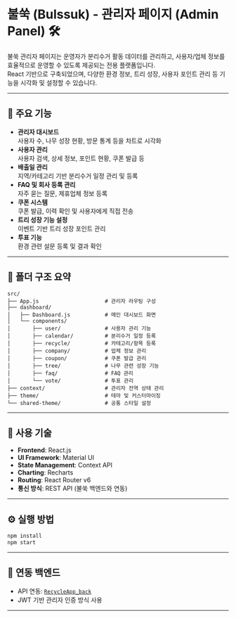 # 불쑥 (Bulssuk) - 관리자 페이지 (Admin Panel) 🛠

불쑥 관리자 페이지는 운영자가 분리수거 활동 데이터를 관리하고, 사용자/업체 정보를 효율적으로 운영할 수 있도록 제공되는 전용 플랫폼입니다.  
React 기반으로 구축되었으며, 다양한 환경 정보, 트리 성장, 사용자 포인트 관리 등 기능을 시각화 및 설정할 수 있습니다.

---

## 🔧 주요 기능

- **관리자 대시보드**  
  사용자 수, 나무 성장 현황, 방문 통계 등을 차트로 시각화  
- **사용자 관리**  
  사용자 검색, 상세 정보, 포인트 현황, 쿠폰 발급 등
- **배출일 관리**  
  지역/카테고리 기반 분리수거 일정 관리 및 등록
- **FAQ 및 회사 등록 관리**  
  자주 묻는 질문, 제휴업체 정보 등록
- **쿠폰 시스템**  
  쿠폰 발급, 이력 확인 및 사용자에게 직접 전송
- **트리 성장 기능 설정**  
  이벤트 기반 트리 성장 포인트 관리
- **투표 기능**  
  환경 관련 설문 등록 및 결과 확인

---

## 📁 폴더 구조 요약

```
src/
├── App.js                     # 관리자 라우팅 구성
├── dashboard/
│   ├── Dashboard.js           # 메인 대시보드 화면
│   └── components/
│       ├── user/              # 사용자 관리 기능
│       ├── calendar/          # 분리수거 일정 등록
│       ├── recycle/           # 카테고리/항목 등록
│       ├── company/           # 업체 정보 관리
│       ├── coupon/            # 쿠폰 발급 관리
│       ├── tree/              # 나무 관련 성장 기능
│       ├── faq/               # FAQ 관리
│       └── vote/              # 투표 관리
├── context/                   # 관리자 전역 상태 관리
├── theme/                     # 테마 및 커스터마이징
└── shared-theme/              # 공통 스타일 설정
```

---

## 🧰 사용 기술

- **Frontend**: React.js
- **UI Framework**: Material UI
- **State Management**: Context API
- **Charting**: Recharts
- **Routing**: React Router v6
- **통신 방식**: REST API (불쑥 백엔드와 연동)

---

## ⚙️ 실행 방법

```bash
npm install
npm start
```

---

## 📁 연동 백엔드

- API 연동: [`RecycleApp_back`](https://github.com/ahndongkyu/RecycleApp_back)
- JWT 기반 관리자 인증 방식 사용

---

